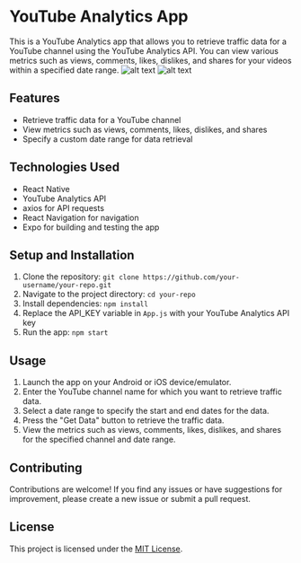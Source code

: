 # YouTube Analytics App

This is a YouTube Analytics app that allows you to retrieve traffic data for a YouTube channel using the YouTube Analytics API. You can view various metrics such as views, comments, likes, dislikes, and shares for your videos within a specified date range.
![alt text](https://mostaql.hsoubcdn.com/uploads/thumbnails/746947/64a03c9991a6b/youtube.png)
![alt text](https://mostaql.hsoubcdn.com/uploads/portfolios/746947/64a03c9a221bc/3ca93344-00d0-4727-9072-50172ac004f5.jpg)



## Features

- Retrieve traffic data for a YouTube channel
- View metrics such as views, comments, likes, dislikes, and shares
- Specify a custom date range for data retrieval

## Technologies Used

- React Native
- YouTube Analytics API
- axios for API requests
- React Navigation for navigation
- Expo for building and testing the app

## Setup and Installation

1. Clone the repository: `git clone https://github.com/your-username/your-repo.git`
2. Navigate to the project directory: `cd your-repo`
3. Install dependencies: `npm install`
4. Replace the API_KEY variable in `App.js` with your YouTube Analytics API key
5. Run the app: `npm start`

## Usage

1. Launch the app on your Android or iOS device/emulator.
2. Enter the YouTube channel name for which you want to retrieve traffic data.
3. Select a date range to specify the start and end dates for the data.
4. Press the "Get Data" button to retrieve the traffic data.
5. View the metrics such as views, comments, likes, dislikes, and shares for the specified channel and date range.

## Contributing

Contributions are welcome! If you find any issues or have suggestions for improvement, please create a new issue or submit a pull request.

## License

This project is licensed under the [MIT License](LICENSE).
